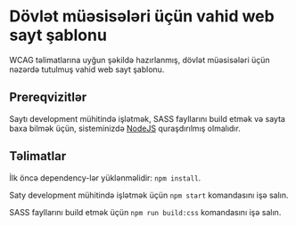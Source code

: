 # Dövlət müəsisələri üçün vahid web sayt şablonu

WCAG təlimatlarına uyğun şəkildə hazırlanmış, dövlət müəsisələri üçün nəzərdə tutulmuş vahid web sayt şablonu.

## Prereqvizitlər

Saytı development mühitində işlətmək, SASS fayllarını build etmək və sayta baxa bilmək üçün, sisteminizdə [NodeJS](https://nodejs.org/en/) quraşdırılmış olmalıdır.

## Təlimatlar

İlk öncə dependency-lər yüklənməlidir: `npm install`.

Saty development mühitində işlətmək üçün `npm start` komandasını işə salın.

SASS fayllarını build etmək üçün `npm run build:css` komandasını işə salın.
